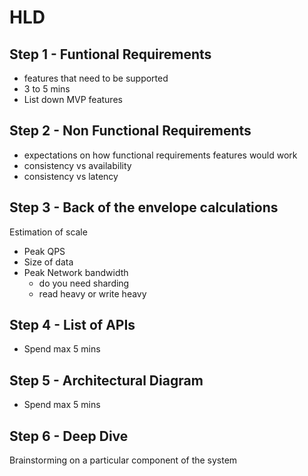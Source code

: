 # HLD

## Step 1 - Funtional Requirements
- features that need to be supported
- 3 to 5 mins
- List down MVP features
## Step 2 - Non Functional Requirements
- expectations on how functional requirements features would work
- consistency vs availability
- consistency vs latency
## Step 3 - Back of the envelope calculations
Estimation of scale
- Peak QPS
- Size of data
- Peak Network bandwidth
  - do you need sharding
  - read heavy or write heavy
## Step 4 - List of APIs
- Spend max 5 mins
## Step 5 - Architectural Diagram
- Spend max 5 mins
## Step 6 - Deep Dive
Brainstorming on a particular component of the system

